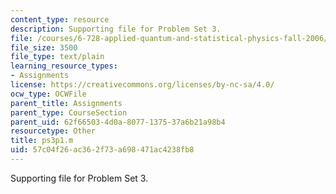 ```yaml
---
content_type: resource
description: Supporting file for Problem Set 3.
file: /courses/6-728-applied-quantum-and-statistical-physics-fall-2006/57c04f26ac362f73a698471ac4238fb8_ps3p1.m
file_size: 3500
file_type: text/plain
learning_resource_types:
- Assignments
license: https://creativecommons.org/licenses/by-nc-sa/4.0/
ocw_type: OCWFile
parent_title: Assignments
parent_type: CourseSection
parent_uid: 62f66503-4d0a-8077-1375-37a6b21a98b4
resourcetype: Other
title: ps3p1.m
uid: 57c04f26-ac36-2f73-a698-471ac4238fb8
---
```

Supporting file for Problem Set 3.